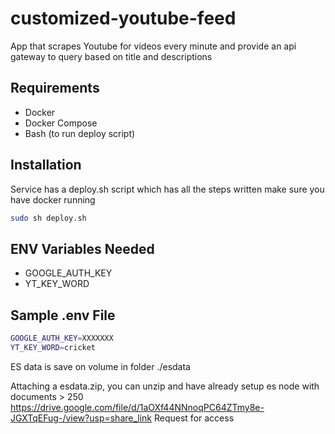 # customized-youtube-feed


App that scrapes Youtube for videos every minute and provide an api gateway to query based on title and descriptions


## Requirements
* Docker
* Docker Compose
* Bash (to run deploy script)

## Installation

Service has a deploy.sh script which has all the steps written
make sure you have docker running

```sh
sudo sh deploy.sh
```

## ENV Variables Needed
* GOOGLE_AUTH_KEY
* YT_KEY_WORD

## Sample .env File
```sh
GOOGLE_AUTH_KEY=XXXXXXX
YT_KEY_WORD=cricket
```

ES data is save on volume in folder ./esdata

Attaching a esdata.zip, you can unzip and have already setup es node with documents > 250
https://drive.google.com/file/d/1aOXf44NNnoqPC64ZTmy8e-JGXTqEFug-/view?usp=share_link
Request for access
